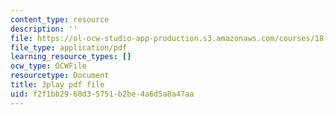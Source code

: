 ```yaml
---
content_type: resource
description: ''
file: https://ol-ocw-studio-app-production.s3.amazonaws.com/courses/18-03sc-differential-equations-fall-2011/f2f1bb2960d35751b2be4a6d5a8a47aa_xWa5_OXI6VM.pdf
file_type: application/pdf
learning_resource_types: []
ocw_type: OCWFile
resourcetype: Document
title: 3play pdf file
uid: f2f1bb29-60d3-5751-b2be-4a6d5a8a47aa
---
```

